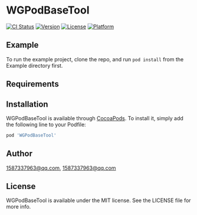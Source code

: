 # WGPodBaseTool

[![CI Status](https://img.shields.io/travis/1587337963@qq.com/WGPodBaseTool.svg?style=flat)](https://travis-ci.org/1587337963@qq.com/WGPodBaseTool)
[![Version](https://img.shields.io/cocoapods/v/WGPodBaseTool.svg?style=flat)](https://cocoapods.org/pods/WGPodBaseTool)
[![License](https://img.shields.io/cocoapods/l/WGPodBaseTool.svg?style=flat)](https://cocoapods.org/pods/WGPodBaseTool)
[![Platform](https://img.shields.io/cocoapods/p/WGPodBaseTool.svg?style=flat)](https://cocoapods.org/pods/WGPodBaseTool)

## Example

To run the example project, clone the repo, and run `pod install` from the Example directory first.

## Requirements

## Installation

WGPodBaseTool is available through [CocoaPods](https://cocoapods.org). To install
it, simply add the following line to your Podfile:

```ruby
pod 'WGPodBaseTool'
```

## Author

1587337963@qq.com, 1587337963@qq.com

## License

WGPodBaseTool is available under the MIT license. See the LICENSE file for more info.
